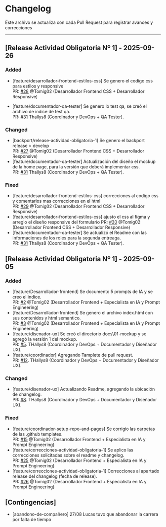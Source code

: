 # Changelog

Este archivo se actualiza con cada Pull Request para registrar avances y correcciones

---

## [Release Actividad Obligatoria Nº 1] - 2025-09-26

### Added  
- [feature/desarrollador-frontend-estilos-css] Se genero el codigo css para estilos y responsive  
PR: [#28](https://github.com/Thallys8/turismo-buenos-aires/pull/28) @Tomig02 (Desarrollador Frontend CSS + Desarrollador Responsive)

- [feature/documentador-qa-tester] Se genero lo test qa, se creó el archivo de  indice de test qa.  
PR: [#31](https://github.com/Thallys8/turismo-buenos-aires/pull/31) Thallys8 (Coordinador y DevOps + QA Tester).

### Changed 
- [backport/release-actividad-obligatoria-1] Se genero el backport release > develop  
PR: [#27](https://github.com/Thallys8/turismo-buenos-aires/pull/27) @Tomig02 (Desarrollador Frontend CSS + Desarrollador Responsive)
- [feature/documentador-qa-tester] Actualización del diseño el mockup de la home page, para la versión que deberá implementar css.  
PR: [#31](https://github.com/Thallys8/turismo-buenos-aires/pull/31) Thallys8 (Coordinador y DevOps + QA Tester).

### Fixed
- [feature/desarrollador-frontend-estilos-css] correcciones al codigo css y comentarios mas correcciones en el html  
PR: [#29](https://github.com/Thallys8/turismo-buenos-aires/pull/29) @Tomig02 (Desarrollador Frontend CSS + Desarrollador Responsive)
- [feature/desarrollador-frontend-estilos-css] ajusto el css al figma y arreglo el diseño responsive del formulario 
PR: [#30](https://github.com/Thallys8/turismo-buenos-aires/pull/30) @Tomig02 (Desarrollador Frontend CSS + Desarrollador Responsive)
- [feature/documentador-qa-tester] Se actualizó el Readme con las informaciones de los roles para la segunda entreaga.  
PR: [#31](https://github.com/Thallys8/turismo-buenos-aires/pull/31) Thallys8 (Coordinador y DevOps + QA Tester).

## [Release Actividad Obligatoria Nº 1] - 2025-09-05
### Added 
- [feature/Desarrollador-frontend] Se documento 5 prompts de IA y se creo el indice.  
PR: [#2](https://github.com/Thallys8/turismo-buenos-aires/pull/2) @Tomig02 (Desarrollador Frontend + Especialista en IA y Prompt Engineering)
- [feature/Desarrollador-frontend] Se genero el archivo index.html con sus contenidos y html semantico.  
PR: [#3](https://github.com/Thallys8/turismo-buenos-aires/pull/3) @Tomig02 (Desarrollador Frontend + Especialista en IA y Prompt Engineering)
- [feature/disenador-ux] Se creó el directorio docs\01-mockup y se agregó la versión 1 del mockup.  
PR: [#5](https://github.com/Thallys8/turismo-buenos-aires/pull/5#issue-3388425716). THallys8 (Coordinador y DevOps + Documentador y Diseñador UX).
- [feature/coordinador] Agregando Tamplete de pull request.  
PR: [#12](https://github.com/Thallys8/turismo-buenos-aires/pull/12). THallys8 (Coordinador y DevOps + Documentador y Diseñador UX).  

### Changed 
- [feature/disenador-ux] Actualizando Readme, agregando la ubicación de changelog.  
PR: [#8](https://github.com/Thallys8/turismo-buenos-aires/pull/8). THallys8 (Coordinador y DevOps + Documentador y Diseñador UX).  

### Fixed
- [feature/coordinador-setup-repo-and-pages] Se corrigio las carpetas de las .github templates.  
PR: [#15](https://github.com/Thallys8/turismo-buenos-aires/pull/15) @Tomig02 (Desarrollador Frontend + Especialista en IA y Prompt Engineering)
- [feature/correcciones-actividad-obligatoria-1] Se aplico las correcciones solicitadas sobre el readme y changelog.  
PR: [#25](https://github.com/Thallys8/turismo-buenos-aires/pull/25) @Tomig02 (Desarrollador Frontend + Especialista en IA y Prompt Engineering)
- [feature/correcciones-actividad-obligatoria-1] Correcciones al apartado release del changelog (fecha de release).  
PR: [#26](https://github.com/Thallys8/turismo-buenos-aires/pull/26) @Tomig02 (Desarrollador Frontend + Especialista en IA y Prompt Engineering)

## [Contingencias]
- [abandono-de-compañero] 27/08 Lucas tuvo que abandonar la carrera por falta de tiempo
